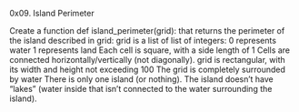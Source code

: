 0x09. Island Perimeter

Create a function def island_perimeter(grid): that returns the perimeter of the island described in grid:
grid is a list of list of integers: 0 represents water 1 represents land Each cell is square, with a side length of 1 Cells are connected horizontally/vertically (not diagonally). grid is rectangular, with its width and height not exceeding 100 The grid is completely surrounded by water There is only one island (or nothing). The island doesn’t have “lakes” (water inside that isn’t connected to the water surrounding the island).

